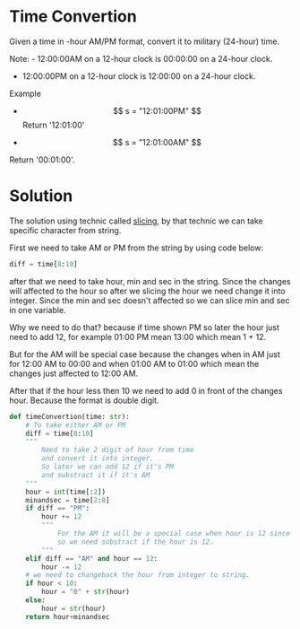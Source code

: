 # Time Convertion
Given a time in -hour AM/PM format, convert it to military (24-hour) time.

Note: - 12:00:00AM on a 12-hour clock is 00:00:00 on a 24-hour clock.
- 12:00:00PM on a 12-hour clock is 12:00:00 on a 24-hour clock.

Example
- $$ s = "12:01:00PM" $$
Return '12:01:00'

- $$ s = "12:01:00AM" $$

Return '00:01:00'.

# Solution
The solution using technic called [slicing](https://www.w3schools.com/python/python_strings_slicing.asp), by that technic we can take specific character from string.

First we need to take AM or PM from the string by using code below:

```python
diff = time[8:10]
```

after that we need to take hour, min and sec in the string. Since the changes will affected to the hour so after we slicing the hour we need change it into integer. Since the min and sec doesn't affected so we can slice min and sec in one variable.

Why we need to do that? because if time shown PM so later the hour just need to add 12, for example 01:00 PM mean 13:00 which mean 1 + 12.

But for the AM will be special case because the changes when in AM just for 12:00 AM to 00:00 and when 01:00 AM to 01:00 which mean the changes just affected to 12:00 AM.

After that if the hour less then 10 we need to add 0 in front of the changes hour. Because the format is double digit.
```python
def timeConvertion(time: str):
    # To take either AM or PM
    diff = time[8:10]
    """
        Need to take 2 digit of hour from time
        and convert it into integer.
        So later we can add 12 if it's PM 
        and substract it if it's AM 
    """
    hour = int(time[:2])
    minandsec = time[2:8]
    if diff == "PM":
        hour += 12
        """
            For the AM it will be a special case when hour is 12 since 12AM means 00 and 1 AM mean 01
            so we need substract if the hour is 12.
        """
    elif diff == "AM" and hour == 12:
        hour -= 12
    # we need to changeback the hour from integer to string.
    if hour < 10:
        hour = "0" + str(hour)
    else:
        hour = str(hour)
    return hour+minandsec

```
